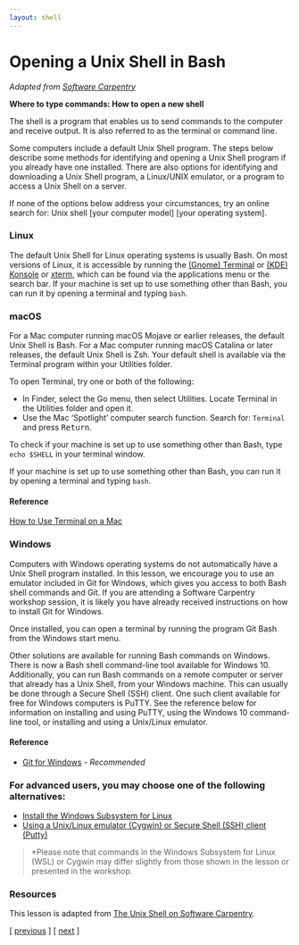 ```yaml
---
layout: shell
---
```


# Opening a Unix Shell in Bash
_Adapted from [Software Carpentry]("https://software-carpentry.org")_

**Where to type commands: How to open a new shell**
  <p>The shell is a program that enables us to send commands to the computer and receive output. It is also referred to as the terminal or command line.</p>

  <p>Some computers include a default Unix Shell program. 
The steps below describe some methods for identifying and opening a Unix Shell program if you already have one installed. 
There are also options for identifying and downloading a Unix Shell program, a Linux/UNIX emulator, or a program to access a Unix Shell on a server.</p>

  <p>If none of the options below address your circumstances, try an online search for: Unix shell [your computer model] [your operating system].</p>

  <h3 id="linux">Linux</h3>
  <p>The default Unix Shell for Linux operating systems is usually Bash.
On most versions of Linux, it is accessible by running the <a href="https://help.gnome.org/users/gnome-terminal/stable/">(Gnome) Terminal</a>
or <a href="https://konsole.kde.org/">(KDE) Konsole</a>
or <a href="https://en.wikipedia.org/wiki/Xterm">xterm</a>,
which can be found via the applications menu or the search bar.
If your machine is set up to use something other than Bash, you can run it by opening a terminal and typing <code class="language-plaintext highlighter-rouge">bash</code>.</p>

  <h3 id="macos">macOS</h3>
  <p>For a Mac computer running macOS Mojave or earlier releases, the default Unix Shell is Bash.
For a Mac computer running macOS Catalina or later releases, the default Unix Shell is Zsh.
Your default shell is available via the Terminal program within your Utilities folder.</p>

  <p>To open Terminal, try one or both of the following:</p>
  <ul>
    <li>In Finder, select the Go menu, then select Utilities. Locate Terminal in the Utilities folder and open it.</li>
    <li>Use the Mac ‘Spotlight’ computer search function. Search for: <code class="language-plaintext highlighter-rouge">Terminal</code> and press <kbd>Return</kbd>.</li>
  </ul>

  <p>To check if your machine is set up to use something other than Bash, type <code class="language-plaintext highlighter-rouge">echo $SHELL</code> in your terminal window.</p>

  <p>If your machine is set up to use something other than Bash, you can run it by opening a terminal and typing <code class="language-plaintext highlighter-rouge">bash</code>.</p>

  <h4 id="reference">Reference</h4>
  <p><a href="http://www.macworld.co.uk/feature/mac-software/how-use-terminal-on-mac-3608274/">How to Use Terminal on a Mac</a></p>

  <h3 id="windows">Windows</h3>
  <p>Computers with Windows operating systems do not automatically have a Unix Shell program installed.
In this lesson, we encourage you to use an emulator included in Git for Windows, 
which gives you access to both Bash shell commands and Git. 
If you are attending a Software Carpentry workshop session, it is likely you have already received instructions on how to install Git for Windows.</p>

  <p>Once installed, you can open a terminal by running the program Git Bash from the Windows start menu.</p>

  <p>Other solutions are available for running Bash commands on Windows. 
There is now a Bash shell command-line tool available for Windows 10. 
Additionally, you can run Bash commands on a remote computer or server that already has a Unix Shell, from your Windows machine. 
This can usually be done through a Secure Shell (SSH) client. 
One such client available for free for Windows computers is PuTTY. 
See the reference below for information on installing and using PuTTY, 
using the Windows 10 command-line tool, or installing and using a Unix/Linux emulator.</p>

  <h4 id="reference-1">Reference</h4>
  <ul>
    <li><a href="https://git-for-windows.github.io/">Git for Windows</a> - <em>Recommended</em></li>
  </ul>

  <h3 id="for-advanced-users-you-may-choose-one-of-the-following-alternatives">For advanced users, you may choose one of the following alternatives:</h3>
  <ul>
    <li><a href="https://docs.microsoft.com/en-us/windows/wsl/install-win10">Install the Windows Subsystem for Linux</a></li>
    <li><a href="http://faculty.smu.edu/reynolds/unixtut/windows.html">Using a Unix/Linux emulator (Cygwin) or Secure Shell (SSH) client (Putty)</a></li>
  </ul>
</blockquote>
<blockquote>
  <p>*Please note that commands in the Windows Subsystem for Linux (WSL) or Cygwin may differ slightly from those shown in the lesson or presented in the workshop.</p>
</blockquote>

### Resources
This lesson is adapted from [The Unix Shell on Software Carpentry](http://swcarpentry.github.io/shell-novice/).


<span class="lesson">
    [ <a href="/shell">previous</a> ]
    [ <a href="/shell/shell-1"> next</a> ]  
</span>
